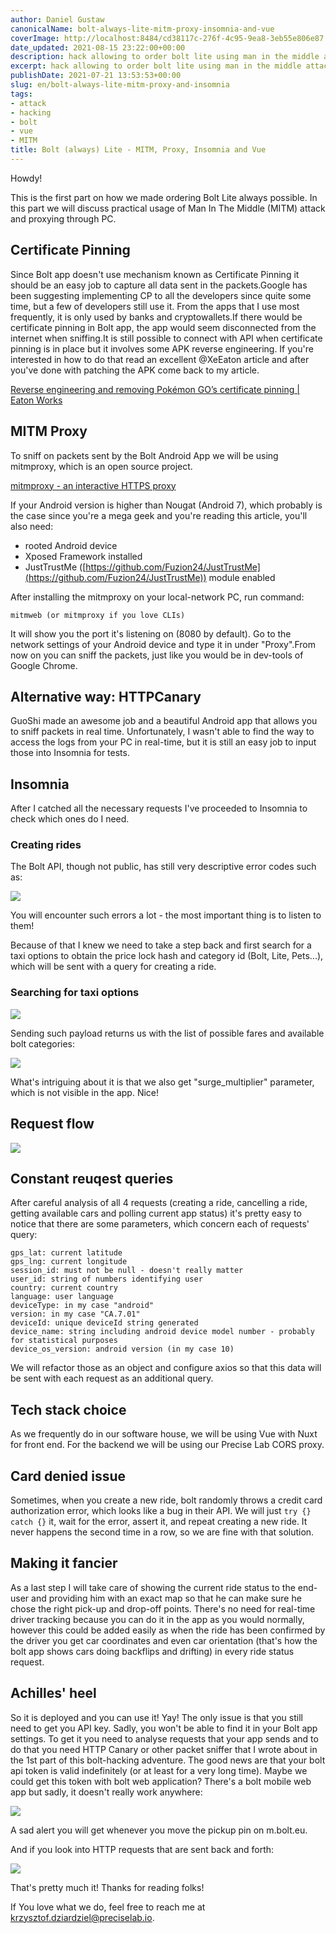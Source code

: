 ```yaml
---
author: Daniel Gustaw
canonicalName: bolt-always-lite-mitm-proxy-insomnia-and-vue
coverImage: http://localhost:8484/cd38117c-276f-4c95-9ea8-3eb55e806e87.avif
date_updated: 2021-08-15 23:22:00+00:00
description: hack allowing to order bolt lite using man in the middle attack on app
excerpt: hack allowing to order bolt lite using man in the middle attack on app
publishDate: 2021-07-21 13:53:53+00:00
slug: en/bolt-always-lite-mitm-proxy-and-insomnia
tags:
- attack
- hacking
- bolt
- vue
- MITM
title: Bolt (always) Lite - MITM, Proxy, Insomnia and Vue
---
```




Howdy!

This is the first part on how we made ordering Bolt Lite always possible. In this part we will discuss practical usage of Man In The Middle (MITM) attack and proxying through PC.

## **Certificate Pinning**

Since Bolt app doesn't use mechanism known as Certificate Pinning it should be an easy job to capture all data sent in the packets.Google has been suggesting implementing CP to all the developers since quite some time, but a few of developers still use it. From the apps that I use most frequently, it is only used by banks and cryptowallets.If there would be certificate pinning in Bolt app, the app would seem disconnected from the internet when sniffing.It is still possible to connect with API when certificate pinning is in place but it involves some APK reverse engineering. If you're interested in how to do that read an excellent @XeEaton article and after you've done with patching the APK come back to my article.

[Reverse engineering and removing Pokémon GO’s certificate pinning | Eaton Works](https://eaton-works.com/2016/07/31/reverse-engineering-and-removing-pokemon-gos-certificate-pinning/)

## **MITM Proxy**

To sniff on packets sent by the Bolt Android App we will be using mitmproxy, which is an open source project.

[mitmproxy - an interactive HTTPS proxy](https://mitmproxy.org/)

If your Android version is higher than Nougat (Android 7), which probably is the case since you're a mega geek and you're reading this article, you'll also need:

* rooted Android device
* Xposed Framework installed
* JustTrustMe ([https://github.com/Fuzion24/JustTrustMe](https://github.com/Fuzion24/JustTrustMe)) module enabled

After installing the mitmproxy on your local-network PC, run command:

```
mitmweb (or mitmproxy if you love CLIs)
```

It will show you the port it's listening on (8080 by default). Go to the network settings of your Android device and type it in under "Proxy".From now on you can sniff the packets, just like you would be in dev-tools of Google Chrome.

## **Alternative way: HTTPCanary**

GuoShi made an awesome job and a beautiful Android app that allows you to sniff packets in real time. Unfortunately, I wasn't able to find the way to access the logs from your PC in real-time, but it is still an easy job to input those into Insomnia for tests.

## **Insomnia**

After I catched all the necessary requests I've proceeded to Insomnia to check which ones do I need.

### **Creating rides**

The Bolt API, though not public, has still very descriptive error codes such as:

![](http://localhost:8484/f1448226-f620-4b89-846f-5b11ac381211.avif)

You will encounter such errors a lot - the most important thing is to listen to them!

Because of that I knew we need to take a step back and first search for a taxi options to obtain the price lock hash and category id (Bolt, Lite, Pets...), which will be sent with a query for creating a ride.

### **Searching for taxi options**

![](http://localhost:8484/91e0520b-03f7-4f91-923e-59a732c25770.avif)

Sending such payload returns us with the list of possible fares and available bolt categories:

![](http://localhost:8484/4782afcb-fec5-43b5-817b-41ea04ddccac.avif)

What's intriguing about it is that we also get "surge\_multiplier" parameter, which is not visible in the app. Nice!

## **Request flow**

![](http://localhost:8484/93e25608-e518-4c95-94d1-45ba8cfecba9.avif)

## **Constant reuqest queries**

After careful analysis of all 4 requests (creating a ride, cancelling a ride, getting available cars and polling current app status) it's pretty easy to notice that there are some parameters, which concern each of requests' query:

```
gps_lat: current latitude
gps_lng: current longitude
session_id: must not be null - doesn't really matter
user_id: string of numbers identifying user
country: current country
language: user language
deviceType: in my case "android"
version: in my case "CA.7.01"
deviceId: unique deviceId string generated
device_name: string including android device model number - probably for statistical purposes
device_os_version: android version (in my case 10)
```

We will refactor those as an object and configure axios so that this data will be sent with each request as an additional query.

## **Tech stack choice**

As we frequently do in our software house, we will be using Vue with Nuxt for front end. For the backend we will be using our Precise Lab CORS proxy.

## **Card denied issue**

Sometimes, when you create a new ride, bolt randomly throws a credit card authorization error, which looks like a bug in their API. We will just `try {} catch {}` it, wait for the error, assert it, and repeat creating a new ride. It never happens the second time in a row, so we are fine with that solution.

## **Making it fancier**

As a last step I will take care of showing the current ride status to the end-user and providing him with an exact map so that he can make sure he chose the right pick-up and drop-off points. There's no need for real-time driver tracking because you can do it in the app as you would normally, however this could be added easily as when the ride has been confirmed by the driver you get car coordinates and even car orientation (that's how the bolt app shows cars doing backflips and drifting) in every ride status request.

## **Achilles' heel**

So it is deployed and you can use it! Yay!
The only issue is that you still need to get you API key. Sadly, you won't be able to find it in your Bolt app settings. To get it you need to analyse requests that your app sends and to do that you need HTTP Canary or other packet sniffer that I wrote about in the 1st part of this bolt-hacking adventure. The good news are that your bolt api token is valid indefinitely (or at least for a very long time).
Maybe we could get this token with bolt web application?
There's a bolt mobile web app but sadly, it doesn't really work anywhere:

![](http://localhost:8484/5727bb63-8155-4a8c-a3ea-76b298e091ce.avif)

A sad alert you will get whenever you move the pickup pin on m.bolt.eu.

And if you look into HTTP requests that are sent back and forth:

![](http://localhost:8484/a79b67c9-8fe9-45d9-8e98-4166d0281d01.avif)

That's pretty much it! Thanks for reading folks!

If You love what we do, feel free to reach me at [krzysztof.dziardziel@preciselab.io](mailto:krzysztof.dziardziel@preciselab.io).
